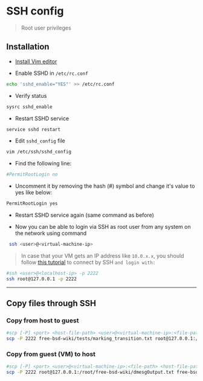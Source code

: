 # SSH config

> Root user privileges

## Installation

- [Install Vim editor](install_addons.md#vim-console)

- Enable SSHD in `/etc/rc.conf`

```bash
echo 'sshd_enable="YES"' >> /etc/rc.conf
```

- Verify status

```bash
sysrc sshd_enable
```

- Restart SSHD service

```bash
service sshd restart
```

- Edit `sshd_config` file

```bash
vim /etc/ssh/sshd_config
```

- Find the following line:

```bash
#PermitRootLogin no
```

- Uncomment it by removing the hash (#) symbol and change it's value to yes like below:

```bash
PermitRootLogin yes
```

- Restart SSHD service again (same command as before)

- Now you can be able to login via SSH as root user from any system on the network using command

```bash
 ssh <user>@<virtual-machine-ip>
```

> In case that your VM gets an IP address like `10.0.x.x`, you should follow [this tutorial](https://www.xmodulo.com/access-nat-guest-from-host-virtualbox.html) to connect by SSH `and login with:`

```bash
#ssh <user>@<localhost-ip> -p 2222
ssh root@127.0.0.1 -p 2222
```

---

## Copy files through SSH

### Copy from host to guest

```bash
#scp [-P] <port> <host-file-path> <user>@<virtual-machine-ip>:<file-path>
scp -P 2222 free-bsd-wiki/tests/marking_transition.txt root@127.0.0.1:/root/free-bsd-wiki/
```

### Copy from guest (VM) to host

```bash
#scp [-P] <port> <user>@<virtual-machine-ip>:<file-path> <host-file-path>
scp -P 2222 root@127.0.0.1:/root/free-bsd-wiki/dmesgOutput.txt free-bsd-wiki/tests/
```

